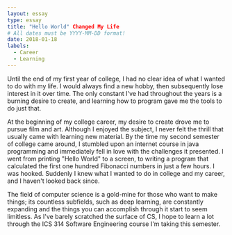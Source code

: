 ```yaml
---
layout: essay
type: essay
title: "Hello World" Changed My Life
# All dates must be YYYY-MM-DD format!
date: 2018-01-18
labels:
  - Career
  - Learning
---
```


Until the end of my first year of college, I had no clear idea of what I wanted to do with my life. I would always find a new hobby, then subsequently lose interest in it over time. The only constant I've had throughout the years is a burning desire to create, and learning how to program gave me the tools to do just that.

At the beginning of my college career, my desire to create drove me to pursue film and art. Although I enjoyed the subject, I never felt the thrill that usually came with learning new material. By the time my second semester of college came around, I stumbled upon an internet course in java programming and immediately fell in love with the challenges it presented. I went from printing "Hello World" to a screen, to writing a program that calculated the first one hundred Fibonacci numbers in just a few hours. I was hooked. Suddenly I knew what I wanted to do in college and my career, and I haven't looked back since.

The field of computer science is a gold-mine for those who want to make things; its countless subfields, such as deep learning, are constantly expanding and the things you can accomplish through it start to seem limitless. As I've barely scratched the surface of CS, I hope to learn a lot through the ICS 314 Software Engineering course I'm taking this semester.
